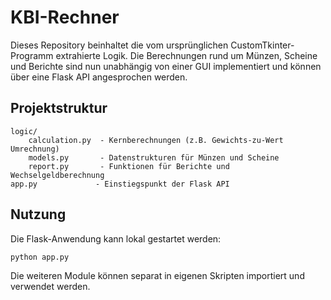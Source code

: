 # KBI-Rechner

Dieses Repository beinhaltet die vom ursprünglichen CustomTkinter-Programm extrahierte Logik. Die Berechnungen rund um Münzen, Scheine und Berichte sind nun unabhängig von einer GUI implementiert und können über eine Flask API angesprochen werden.

## Projektstruktur

```
logic/
    calculation.py  - Kernberechnungen (z.B. Gewichts‐zu‐Wert Umrechnung)
    models.py       - Datenstrukturen für Münzen und Scheine
    report.py       - Funktionen für Berichte und Wechselgeldberechnung
app.py             - Einstiegspunkt der Flask API
```

## Nutzung

Die Flask-Anwendung kann lokal gestartet werden:

```bash
python app.py
```

Die weiteren Module können separat in eigenen Skripten importiert und verwendet werden.
